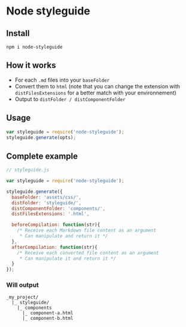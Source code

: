 # Node styleguide

## Install
```
npm i node-styleguide
```

## How it works
- For each `.md` files into your `baseFolder`
- Convert them to `html` (note that you can change the extension with `distFilesExtensions` for a better match with your environnement)
- Output to `distFolder / distComponentFolder`

## Usage
```js
var styleguide = require('node-styleguide');
styleguide.generate(opts);
```

## Complete example
```js
// styleguide.js

var styleguide = require('node-styleguide');

styleguide.generate({
  baseFolder: 'assets/css/',
  distFolder: 'styleguide/',
  distComponentFolder: 'components/',
  distFilesExtensions: '.html',

  beforeCompilation: function(str){
    /* Receive each Markdown file content as an argument
     * Can manipulate and return it */
  },
  afterCompilation: function(str){
    /* Receive each converted file content as an argument
     * Can manipulate it and return it */
  }
});
```

### Will output
```
_my_project/
  |_ styleguide/
    |_ components
      |_ component-a.html
      |_ component-b.html
```
